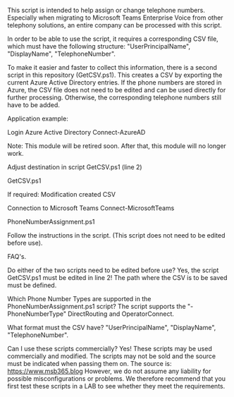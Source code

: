 This script is intended to help assign or change telephone numbers.
Especially when migrating to Microsoft Teams Enterprise Voice from other telephony solutions, an entire company can be processed with this script.

In order to be able to use the script, it requires a corresponding CSV file, which must have the following structure:
"UserPrincipalName", "DisplayName", "TelephoneNumber".

To make it easier and faster to collect this information, there is a second script in this repository (GetCSV.ps1).
This creates a CSV by exporting the current Azure Active Directory entries.
If the phone numbers are stored in Azure, the CSV file does not need to be edited and can be used directly for further processing.
Otherwise, the corresponding telephone numbers still have to be added.

Application example:

Login Azure Active Directory
Connect-AzureAD

Note: This module will be retired soon. After that, this module will no longer work.

Adjust destination in script GetCSV.ps1 (line 2)

GetCSV.ps1

If required: Modification created CSV

Connection to Microsoft Teams
Connect-MicrosoftTeams

PhoneNumberAssignment.ps1

Follow the instructions in the script. (This script does not need to be edited before use).

FAQ's.

Do either of the two scripts need to be edited before use?
Yes, the script GetCSV.ps1 must be edited in line 2! The path where the CSV is to be saved must be defined.

Which Phone Number Types are supported in the PhoneNumberAssignment.ps1 script?
The script supports the "-PhoneNumberType" DirectRouting and OperatorConnect.

What format must the CSV have?
"UserPrincipalName", "DisplayName", "TelephoneNumber".

Can I use these scripts commercially?
Yes! These scripts may be used commercially and modified. The scripts may not be sold and the source must be indicated when passing them on.
The source is: https://www.msb365.blog
However, we do not assume any liability for possible misconfigurations or problems. We therefore recommend that you first test these scripts in a LAB to see whether they meet the requirements.
